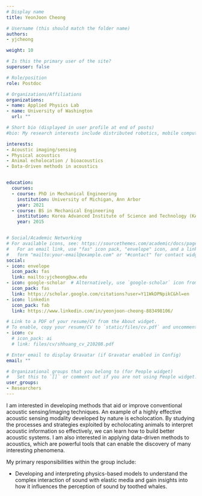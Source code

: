 ```yaml
---
# Display name
title: YeonJoon Cheong

# Username (this should match the folder name)
authors:
- yjcheong

weight: 10

# Is this the primary user of the site?
superuser: false

# Role/position
role: Postdoc

# Organizations/Affiliations
organizations:
- name: Applied Physics Lab
- name: University of Washington
  url: ""

# Short bio (displayed in user profile at end of posts)
#bio: My research interests include distributed robotics, mobile computing and programmable matter.

interests:
- Acoustic imaging/sensing
- Physical acoustics
- Animal echolocation / bioacoustics
- Data-driven methods in acoustics


education:
  courses:
  - course: PhD in Mechanical Engineering
    institution: University of Michigan, Ann Arbor
    year: 2021
  - course: BS in Mechanical Engineering
    institution: Korea Advanced Institute of Science and Technology (KAIST), Korea 
    year: 2015


# Social/Academic Networking
# For available icons, see: https://sourcethemes.com/academic/docs/page-builder/#icons
#   For an email link, use "fas" icon pack, "envelope" icon, and a link in the
#   form "mailto:your-email@example.com" or "#contact" for contact widget.
social:
- icon: envelope
  icon_pack: fas
  link: mailto:yjcheong@uw.edu
- icon: google-scholar  # Alternatively, use `google-scholar` icon from `ai` icon pack
  icon_pack: fas
  link: https://scholar.google.com/citations?user=Y11WkDPNpikC&hl=en
- icon: linkedin
  icon_pack: fab
  link: https://www.linkedin.com/in/yeonjoon-cheong-883498106/

# Link to a PDF of your resume/CV from the About widget.
# To enable, copy your resume/CV to `static/files/cv.pdf` and uncomment the lines below.
- icon: cv
  # icon_pack: ai
  # link: files/cv/shhuang_cv_210208.pdf

# Enter email to display Gravatar (if Gravatar enabled in Config)
email: ""

# Organizational groups that you belong to (for People widget)
#   Set this to `[]` or comment out if you are not using People widget.
user_groups:
- Researchers
---
```

I am interested in developing methods that aid or improve conventional acoustic sensing/imaging techniques. An example of a highly effective acoustic sensing modality developed by nature is echolocation. By studying the processes and strategies exploited by echolocating animals to interpret acoustic information so effectively, we can learn how to build better acoustic systems. I am also interested in applying data-driven methods to acoustics, which are powerful tools that can enable the discovery of many interesting phenomena. 


My primary responsibilities within the group include: 
   * Developing and interpreting physics-based models to understand the complex interaction of sound with elastic media and gain insights into how it influences the perception of sound by toothed whales.

